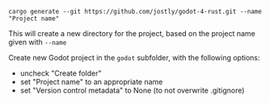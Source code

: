 `cargo generate --git https://github.com/jostly/godot-4-rust.git --name "Project name"`

This will create a new directory for the project, based on the project name given with `--name`

Create new Godot project in the `godot` subfolder, with the following options:
- uncheck "Create folder"
- set "Project name" to an appropriate name
- set "Version control metadata" to None (to not overwrite .gitignore)
  
